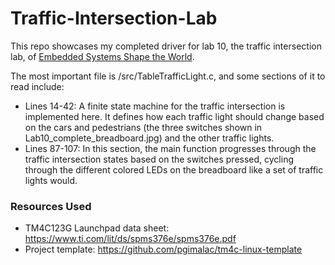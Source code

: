 # Traffic-Intersection-Lab
This repo showcases my completed driver for lab 10, the traffic intersection lab, of [Embedded Systems Shape the World](https://www.edx.org/learn/embedded-systems/the-university-of-texas-at-austin-embedded-systems-shape-the-world-microcontroller-input-output).

The most important file is /src/TableTrafficLight.c, and some sections of it to read include:
- Lines 14-42: A finite state machine for the traffic intersection is implemented here. It defines how each traffic light should change based on the cars and pedestrians (the three switches shown in Lab10_complete_breadboard.jpg) and the other traffic lights.
- Lines 87-107: In this section, the main function progresses through the traffic intersection states based on the switches pressed, cycling through the different colored LEDs on the breadboard like a set of traffic lights would.

### Resources Used
- TM4C123G Launchpad data sheet: https://www.ti.com/lit/ds/spms376e/spms376e.pdf
- Project template: https://github.com/pgimalac/tm4c-linux-template
